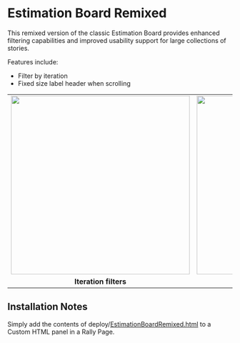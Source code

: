# Estimation Board Remixed

This remixed version of the classic Estimation Board provides enhanced filtering capabilities and improved usability support for large collections of stories.

Features include:

* Filter by iteration
* Fixed size label header when scrolling

<table>
<tr>
<td><a href="https://raw.github.com/RallyCommunity/EstimationBoardRemixed/master/docs/screenshots/estimation_board_remixed_iteration_filter.png"><img width="400" src="https://raw.github.com/RallyCommunity/EstimationBoardRemixed/master/docs/screenshots/estimation_board_remixed_iteration_filter.png" border="0"></a></td>
<td><a href="https://raw.github.com/RallyCommunity/EstimationBoardRemixed/master/docs/screenshots/estimation_board_remixed_scrolling.png"><img width="400" src="https://raw.github.com/RallyCommunity/EstimationBoardRemixed/master/docs/screenshots/estimation_board_remixed_scrolling.png" border="0"></a></td>
</tr>
<tr>
<td><div style="text-align:center;width: 100%"><b>Iteration filters</b></div></td>
<td><div style="text-align:center;width: 100%"><b>Fixed Scroll Header</b></div></td>
</tr>
</table>

## Installation Notes

Simply add the contents of deploy/<a href="https://raw.github.com/RallyCommunity/EstimationBoardRemixed/master/deploy/EstimationBoardRemixed.html">EstimationBoardRemixed.html</a> to a Custom HTML panel in a Rally Page.
